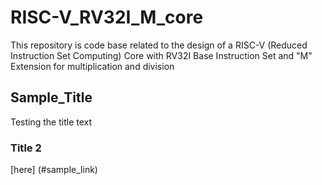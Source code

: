 # RISC-V_RV32I_M_core
This repository is code base related to the design of a RISC-V (Reduced Instruction Set Computing) Core with RV32I Base Instruction Set and "M" Extension for multiplication and division
##  Sample_Title
Testing the title text

### Title 2
[here] (#sample_link)
